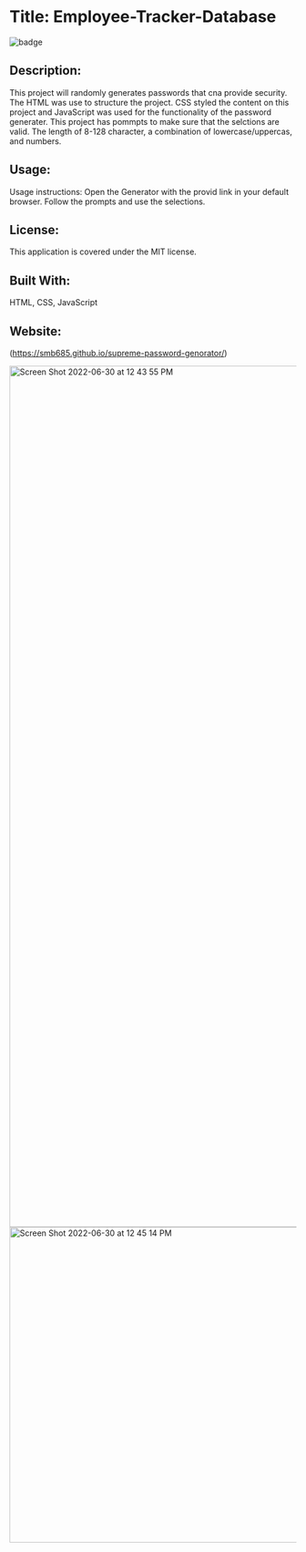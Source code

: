 # Title: Employee-Tracker-Database 
![badge](https://img.shields.io/badge/license-MIT-darkred)

## Description:

This project will randomly generates passwords that cna provide security. The HTML was use to structure the project. CSS styled the content on this project and JavaScript was used for the functionality of the password generater. This project has pommpts to make sure that the selctions are valid. The length of 8-128 character, a combination of lowercase/uppercas, and numbers.  

## Usage:
Usage instructions: Open the Generator with the provid link in your default browser. Follow the prompts and use the selections. 

## License:
This application is covered under the MIT license. 

## Built With:
  HTML, CSS, JavaScript

  ## Website:
  (https://smb685.github.io/supreme-password-genorator/)

<img width="1512" alt="Screen Shot 2022-06-30 at 12 43 55 PM" src="https://user-images.githubusercontent.com/100239887/176743159-4b790e65-0e52-4ac1-b2ce-0aadbab291fb.png">

<img width="554" alt="Screen Shot 2022-06-30 at 12 45 14 PM" src="https://user-images.githubusercontent.com/100239887/176743344-88de476c-0295-4dbd-b3d2-18c464ddfd1b.png">


